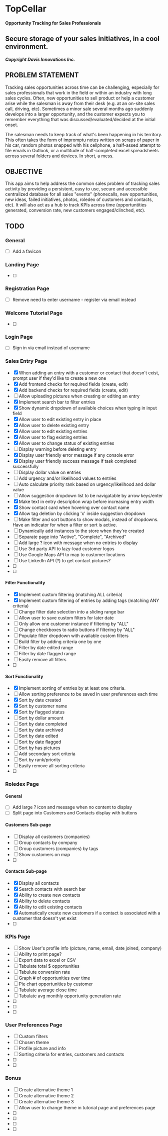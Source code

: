 # TopCellar
#### Opportunity Tracking for Sales Professionals
## Secure storage of your sales initiatives, in a cool environment.
##### Copyright Davis Innovations Inc.

## PROBLEM STATEMENT
Tracking sales opportunities across time can be challenging, especially for sales professionals that work in the field or within an industry with long sales cycles. Often, new opportunities to sell product or help a customer arise while the salesman is away from their desk (e.g. at an on-site sales call, driving, etc).  Sometimes a minor sale several months ago suddenly develops into a larger opportunity, and the customer expects you to remember everything that was discussed/evaluated/decided at the initial onset.

The salesman needs to keep track of what's been happening in his territory.  This often takes the form of impromptu notes written on scraps of paper in his car, random photos snapped with his cellphone, a half-assed attempt to file emails in Outlook, or a multitude of half-completed excel spreadsheets across several folders and devices. In short, a mess.

## OBJECTIVE
This app aims to help address the common sales problem of tracking sales activity by providing a persistent, easy to use, secure and accessible centralized database for all sales "events" (phonecalls, new opportunities, new ideas, failed initiatives, photos, roledex of customers and contacts, etc).  It will also act as a hub to track KPIs across time (opportuntities generated, conversion rate, new customers engaged/clinched, etc).

## TODO
### General
- [ ] Add a favicon

### Landing Page
- [ ] 

### Registration Page
- [ ] Remove need to enter username - register via email instead

### Welcome Tutorial Page
- [ ] 

### Login Page
- [ ] Sign in via email instead of username

### Sales Entry Page
- [x] When adding an entry with a customer or contact that doesn't exist, prompt user if they'd like to create a new one
- [x] Add frontend checks for required fields (create, edit)
- [x] Add backend checks for required fields (create, edit)
- [ ] Allow uploading pictures when creating or editing an entry
- [x] Implement search bar to filter entries
- [x] Show dynamic dropdown of available choices when typing in input field
- [x] Allow user to edit existing entry in place
- [x] Allow user to delete existing entry 
- [x] Allow user to edit existing entries
- [x] Allow user to flag existing entries
- [x] Allow user to change status of existing entries
- [ ] Display warning before deleting entry
- [x] Display user friendly error message if any console error
- [x] Display user friendly success message if task completed successfully
- [ ] Display dollar value on entries
- [ ] Add urgency and/or likelihood values to entries
- [ ] Auto calculate priority rank based on urgency/likelihood and dollar value
- [ ] Allow suggestion dropdown list to be navigatable by arrow keys/enter
- [x] Make text in entry description wrap before increasing entry width
- [x] Show contact card when hovering over contact name
- [x] Allow tag deletion by clicking 'x' inside suggestion dropdown
- [ ] Make filter and sort buttons to show modals, instead of dropdowns. Have an indicator for when a filter or sort is active.
- [ ] Dynamically add instances to the store when they're created
- [ ] Separate page into "Active", "Complete", "Archived"
- [ ] Add large ? icon with message when no entries to display
- [ ] Use 3rd party API to lazy-load customer logos
- [ ] Use Google Maps API to map to customer locations
- [ ] Use LinkedIn API (?) to get contact pictures?
- [ ] 
- [ ] 
#### Filter Functionality
- [x] Implement custom filtering (matching ALL criteria)
- [x] Implement custom filtering of entries by adding tags (matching ANY criteria)
- [ ] Change filter date selection into a sliding range bar
- [ ] Allow user to save custom filters for later date
- [ ] Only allow one customer instance if filtering by "ALL"
- [ ] Change checkboxes to radio buttons if filtering by "ALL"
- [ ] Populate filter dropdown with available custom filters
- [ ] Build filter by adding criteria one by one
- [ ] Filter by date edited range
- [ ] Filter by date flagged range
- [ ] Easily remove all filters
- [ ] 
#### Sort Functionality
- [x] Implement sorting of entries by at least one criteria.  
- [ ] Allow sorting preference to be saved in user preferences each time
- [x] Sort by date created
- [x] Sort by customer name
- [x] Sort by flagged status
- [ ] Sort by dollar amount
- [ ] Sort by date completed
- [ ] Sort by date archived
- [ ] Sort by date edited
- [ ] Sort by date flagged
- [ ] Sort by has pictures
- [ ] Add secondary sort criteria
- [ ] Sort by rank/priority
- [ ] Easily remove all sorting criteria
- [ ] 

### Roledex Page
#### General
- [ ] Add large ? icon and message when no content to display
- [ ] Split page into Customers and Contacts display with buttons
#### Customers Sub-page
- [ ] Display all customers (companies)
- [ ] Group contacts by company
- [ ] Group customers (companies) by tags
- [ ] Show customers on map
- [ ] 
#### Contacts Sub-page
- [x] Display all contacts
- [x] Search contacts with search bar
- [x] Ability to create new contacts
- [x] Ability to delete contacts
- [x] Ability to edit existing contacts
- [x] Automatically create new customers if a contact is associated with a customer that doesn't yet exist
- [ ]

### KPIs Page
- [ ] Show User's profile info (picture, name, email, date joined, company)
- [ ] Ability to print page?
- [ ] Export data to excel or CSV
- [ ] Tabulate total $ opportunities
- [ ] Tabulute conversion rate
- [ ] Graph # of opportunities over time
- [ ] Pie chart opportunities by customer
- [ ] Tabulate average close time
- [ ] Tabulate avg monthly opportunity generation rate
- [ ]
- [ ]
- [ ]

### User Preferences Page
- [ ] Custom filters
- [ ] Chosen theme
- [ ] Profile picture and info
- [ ] Sorting criteria for entries, customers and contacts
- [ ] 
- [ ] 


### Bonus
- [ ] Create alternative theme 1
- [ ] Create alternative theme 2
- [ ] Create alternative theme 3
- [ ] Allow user to change theme in tutorial page and preferences page
- [ ] 
- [ ] 
- [ ] 
- [ ] 
